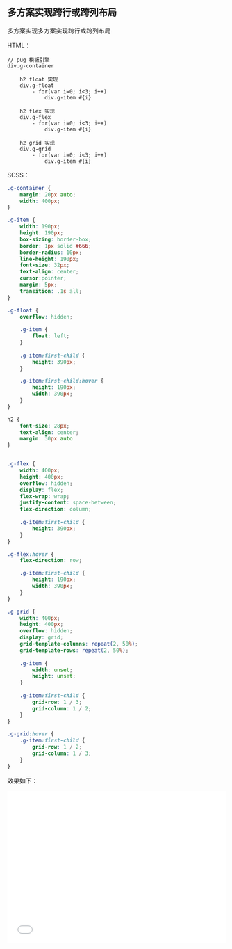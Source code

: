 ## 多方案实现跨行或跨列布局

多方案实现多方案实现跨行或跨列布局

HTML：

```pug
// pug 模板引擎
div.g-container

    h2 float 实现
    div.g-float
        - for(var i=0; i<3; i++)
            div.g-item #{i}
            
    h2 flex 实现
    div.g-flex
        - for(var i=0; i<3; i++)
            div.g-item #{i}
            
    h2 grid 实现
    div.g-grid
        - for(var i=0; i<3; i++)
            div.g-item #{i}
```

SCSS：
```scss
.g-container {
    margin: 20px auto;
    width: 400px;
}

.g-item {
    width: 190px;
    height: 190px;
    box-sizing: border-box;
    border: 1px solid #666;
    border-radius: 10px;
    line-height: 190px;
    font-size: 32px;
    text-align: center;
    cursor:pointer;
    margin: 5px;
    transition: .1s all;
}

.g-float {
    overflow: hidden;
    
    .g-item {
        float: left;
    }
    
    .g-item:first-child {
        height: 390px;
    }

    .g-item:first-child:hover {
        height: 190px;
        width: 390px;
    }
}

h2 {
    font-size: 28px;
    text-align: center;
    margin: 30px auto
}


.g-flex {
    width: 400px;
    height: 400px;
    overflow: hidden;
    display: flex;
    flex-wrap: wrap;
    justify-content: space-between;
    flex-direction: column;
    
    .g-item:first-child {
        height: 390px;
    }
}

.g-flex:hover {
    flex-direction: row;

    .g-item:first-child {
        height: 190px;
        width: 390px;
    }
}

.g-grid {
    width: 400px;
    height: 400px;
    overflow: hidden;
    display: grid;
    grid-template-columns: repeat(2, 50%);
    grid-template-rows: repeat(2, 50%);
    
    .g-item {
        width: unset;
        height: unset;
    }
    
    .g-item:first-child {
        grid-row: 1 / 3;
        grid-column: 1 / 2;
    }
}

.g-grid:hover {
    .g-item:first-child {
        grid-row: 1 / 2;
        grid-column: 1 / 3;
    }
}
```

效果如下：

<iframe height='350' scrolling='no' title='多方案实现跨行或跨列布局' src='//codepen.io/Chokcoco/embed/BqWXQB/?height=265&theme-id=0&default-tab=css,result' frameborder='no' allowtransparency='true' allowfullscreen='true' style='width: 100%;'>See the Pen <a href='https://codepen.io/Chokcoco/pen/BqWXQB/'>多方案实现跨行或跨列布局</a> by Chokcoco (<a href='https://codepen.io/Chokcoco'>@Chokcoco</a>) on <a href='https://codepen.io'>CodePen</a>.
</iframe>